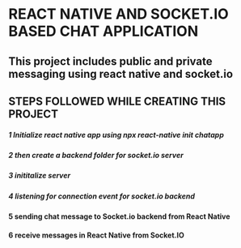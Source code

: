 # REACT NATIVE AND SOCKET.IO BASED CHAT APPLICATION

## This project includes public and private messaging using react native and socket.io

## STEPS FOLLOWED WHILE CREATING THIS PROJECT

##### 1 Initialize react native app using  npx react-native init chatapp

##### 2 then create a backend folder for socket.io server

##### 3 inititalize server 

##### 4 listening for connection event for socket.io backend 

#### 5 sending chat message to Socket.io backend from React Native

#### 6 receive messages in React Native from Socket.IO
